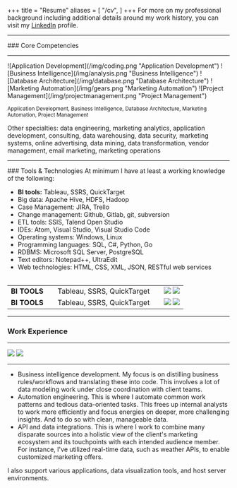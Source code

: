 +++
title = "Resume"
aliases = [
    "/cv",
]
+++
For more on my professional background including additional details around my work history, you can visit my <a href="https://www.linkedin.com/in/andrewrgoss" target="_blank">LinkedIn</a> profile. <!--You can also find a downloadable copy of my resume [here](/AndrewGoss_Resume.pdf).-->
<hr>
### <a name="core_competencies"></a>Core Competencies
<hr>
![Application Development](/img/coding.png "Application Development")
![Business Intelligence](/img/analysis.png "Business Intelligence")
![Database Architecture](/img/database.png "Database Architecture") 
![Marketing Automation](/img/gears.png "Marketing Automation")
![Project Management](/img/projectmanagement.png "Project Management")

<sub>Application Development, Business Intelligence, Database Architecture, Marketing Automation, Project Management</sub><br>

Other specialties: data engineering, marketing analytics, application development, consulting, data warehousing, data security, marketing systems, online advertising, data mining, data transformation, vendor management, email marketing, marketing operations

<hr>
### Tools & Technologies
At minimum I have at least a working knowledge of the following:

* <b>BI tools:</b> Tableau, SSRS, QuickTarget
* Big data: Apache Hive, HDFS, Hadoop
* Case Management: JIRA, Trello
* Change management: Github, Gitlab, git, subversion
* ETL tools: SSIS, Talend Open Studio
* IDEs: Atom, Visual Studio, Visual Studio Code
* Operating systems: Windows, Linux
* Programming languages: SQL, C#, Python, Go
* RDBMS: Microsoft SQL Server, PostgreSQL
* Text editors: Notepad++, UltraEdit
* Web technologies: HTML, CSS, XML, JSON, RESTful web services
<br><br>

<table>
<tr>
    <td><b>BI TOOLS</b>&emsp;</td>
    <td>Tableau, SSRS, QuickTarget&emsp;</td>
	<td valign="middle"><a href="http://www.tableau.com" target="_blank"><img src="/img/tableau.png"></a>&nbsp;<a href="http://www.tableau.com" target="_blank"><img src="/img/mssqlserver.png"></a></td>
</tr>
<tr>
    <td><b>BI TOOLS</b>&emsp;</td>
    <td>Tableau, SSRS, QuickTarget&emsp;</td>
	<td valign="middle"><a href="http://www.tableau.com" target="_blank"><img src="/img/tableau.png"></a>&nbsp;<a href="http://www.tableau.com" target="_blank"><img src="/img/mssqlserver.png"></a></td>
</tr>
</table>

<hr>

### Work Experience
<hr>
<a href="http://www.digitaslbi.com/us" target="_blank"><img src="/img/digitaslbi_logo.png"></a>
<a href="http://www.quickpivot.com" target="_blank"><img src="/img/quickpivot_logo.png"></a>
<hr>

* Business intelligence development. My focus is on distilling business rules/workflows and translating these into code. This involves a lot of data modeling work under close coordination with client teams.
* Automation engineering. This is where I automate common work patterns and tedious data-oriented tasks. This frees up internal analysts to work more efficiently and focus energies on deeper, more challenging insights. And to do so with clean, manageable data.
* API and data integrations. This is where I work to combine many disparate sources into a holistic view of the client's marketing ecosystem and its touchpoints with each intended audience member. For instance, I've utilized real-time data, such as weather APIs, to enable customized marketing offers. 

I also support various applications, data visualization tools, and host server environments.